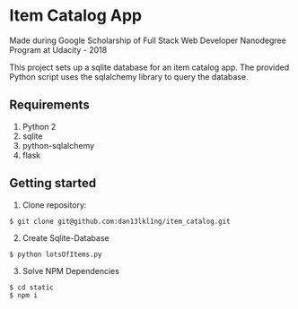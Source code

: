 # Item Catalog App
Made during Google Scholarship of Full Stack Web Developer Nanodegree Program at Udacity - 2018

This project sets up a sqlite database for an item catalog app. The provided Python script uses the sqlalchemy library to query the database.
## Requirements
1. Python 2
2. sqlite
3. python-sqlalchemy
4. flask

## Getting started
1. Clone repository:
```
$ git clone git@github.com:dan13lkl1ng/item_catalog.git
```
2. Create Sqlite-Database
```
$ python lotsOfItems.py
```
3. Solve NPM Dependencies
```
$ cd static
$ npm i
```
